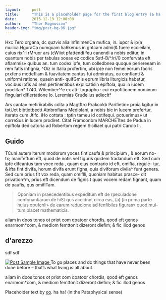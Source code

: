 ```yaml
---
layout:     post
title:      "This is a placeholder page for the first blog entry (a ha ha)"
date:       2015-12-19 12:00:00
author:     "Thor Magnusson"
header-img: "img/post-bg-06.jpg"
---
```


<p>Hxc Tero organa, dc quzvis alia inflnimenCa mufica, in. iupcr & ip(a muiica.HguraCa numquam ha6kenus in gntcam admi(& fuere eccieilam, cuius rix^ii rMruor ars (cWiixt pfattendi feu canendi a nobis editur, in quantum nobis per tabulas xoeas ez codice 5atf-B/^/r//0 confervata eft aflammis» quibus an. tum codex ipfe, tum colledbnea quoque periereeam in rem fatis infignia, ^Oiz in Italia prxfertim, ubi ip(e non femei eorum facris prxfens modefliam & fuavitatem cantus fui admiratus, ea conflanti & uniformi ratione, quaein anti- quifGmis eprum libris liturgicis habetur, vocibus ipfis ad rem pertinentibus expIicatisin epiftola, qux in iucem prodiitan* 1740. Witember^^e ex ati- 
tographo : cui expofitionem nominum fingulari diflertatione lo. Leremias Crudelius adiecit*</p>

<p>Ars canta» metiriirabilis cdita a Magtftro Prakcokb Parifietin» proia kgitur in totUct bibtiotbectt Atnbrofians Mediolani, a nobis bic in lucem profertur, iterato cum Jtlfc. iHo cottata : tptin tameu id cotifequi. potuerimus» ut correSus in lucem prodiret. Citat Framconbm MARCHETtes de Padua in epiftola dedicatoria ad Robertom regem Siciliaet qui patri Carolo II.</p>

<h2 class="section-heading">Guido</h2>

<p>TCuni autem iterum modorum yoces fiht caufa & principium , & eorum no- 
tx; manifeftum eft, quod de notis vel figuris quidem tradandum eft. Sed cum 
ipfe difcantus tam voce reda , quam eius contrario id eft, omifia, regule- 
tur, & ifta fint divifa, horum divifa erunt figna, quia diviforum diviia^ funt 
genera. Sed cum prius fit vox reda, quam omiflli, quoniam habitus prasce- 
dit privation^m, prius eft dicendum de fignis t quas vocem redam fignant, quam 
de paufis, qus omiflTam. </p>

<blockquote>Qponiam in praecedentibus expeditum eft de rpeculadone confonantiarum de hiSt qus accidnnt circa eas, (a) [in prima parte huius opufcnli» de earum redudione ad fenfibiles figuras» quod mul- 
tum placet mathematicis.</blockquote>

<p>aliam in doos tonos ot priot com qoatoor chordis, qood eft genos 
enarmom*com, & mediom femttonit dizeront diefim; & fic illod genos</p>

<h2 class="section-heading">d'arezzo</h2>

<p>sdf sdf</p>

<a href="#">
    <img src="{{ site.baseurl }}/img/post-sample-image.jpg" alt="Post Sample Image">
</a>
<span class="caption text-muted">To go places and do things that have never been done before – that’s what living is all about.</span>

<p>aliam in doos tonos ot priot com qoatoor chordis, qood eft genos 
enarmom*com, & mediom femttonit dizeront diefim; & fic illod genos</p>

<p>Placeholder text by <a href="https://archive.org/stream/scriptoreseccle00gerbgoog/scriptoreseccle00gerbgoog_djvu.txt">oo</a>. ha ha! (in the Pataphysical sense)</p>